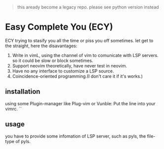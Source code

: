 > this aready become a legacy repo. please see python version instead
# Easy Complete You (ECY)
ECY trying to stasify you all the time or piss you off sometimes.
let get to the straight, here the disavantages:
1. Write in vimL, using the channel of vim to comunicate with LSP servers.
so it could be slow or block sometimes.
2. Support neovim theoretically, have never test in neovim.
3. Have no any interface to customize a LSP source.
4. Coincidence-oriented programming.(I don't care it if it's works.)

## installation
using some Plugin-manager like Plug-vim or Vunble:
Put the line into your vimrc.
 ``
## usage 
you have to provide some infomation of LSP server, such as pyls, the file-type 
of pyls.


